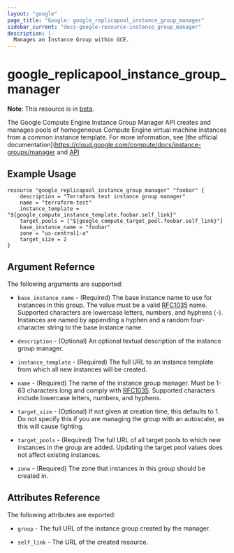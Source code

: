 ```yaml
---
layout: "google"
page_title: "Google: google_replicapool_instance_group_manager"
sidebar_current: "docs-google-resource-instance_group_manager"
description: |-
  Manages an Instance Group within GCE.
---
```


# google\_replicapool\_instance\_group\_manager

**Note**: This resource is in
[beta](https://cloud.google.com/terms/launch-stages).

The Google Compute Engine Instance Group Manager API creates and manages pools
of homogeneous Compute Engine virtual machine instances from a common instance
template.  For more information, see [the official documentation](https://cloud.google.com/compute/docs/instance-groups/manager
and [API](https://cloud.google.com/compute/docs/instance-groups/manager/v1beta2/instanceGroupManagers)

## Example Usage

```
resource "google_replicapool_instance_group_manager" "foobar" {
	description = "Terraform test instance group manager"
	name = "terraform-test"
	instance_template = "${google_compute_instance_template.foobar.self_link}"
	target_pools = ["${google_compute_target_pool.foobar.self_link}"]
	base_instance_name = "foobar"
	zone = "us-central1-a"
	target_size = 2
}
```

## Argument Refernce

The following arguments are supported:

* `base_instance_name` - (Required) The base instance name to use for
instances in this group. The value must be a valid [RFC1035](https://www.ietf.org/rfc/rfc1035.txt) name.
Supported characters are lowercase letters, numbers, and hyphens (-). Instances
are named by appending a hyphen and a random four-character string to the base
instance name.

* `description` - (Optional) An optional textual description of the instance
group manager.

* `instance_template` - (Required) The full URL to an instance template from
which all new instances will be created.

* `name` - (Required) The name of the instance group manager. Must be 1-63
characters long and comply with [RFC1035](https://www.ietf.org/rfc/rfc1035.txt).
Supported characters include lowercase letters, numbers, and hyphens.

* `target_size` - (Optional) If not given at creation time, this defaults to 1.  Do not specify this
  if you are managing the group with an autoscaler, as this will cause fighting.

* `target_pools` - (Required) The full URL of all target pools to which new
instances in the group are added. Updating the target pool values does not
affect existing instances.

* `zone` - (Required) The zone that instances in this group should be created in.

## Attributes Reference

The following attributes are exported:

* `group` - The full URL of the instance group created by the manager.

* `self_link` - The URL of the created resource.
